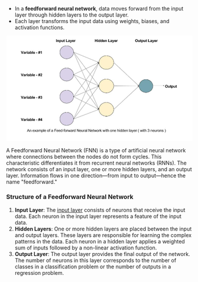 
- In a **feedforward neural network**, data moves forward from the input layer through hidden layers to the output layer.
- Each layer transforms the input data using weights, biases, and activation functions.

![alt text](Pastedimage20241101100717.png)


A Feedforward Neural Network (FNN) is a type of artificial neural network where connections between the nodes do not form cycles. This characteristic differentiates it from recurrent neural networks (RNNs). The network consists of an input layer, one or more hidden layers, and an output layer. Information flows in one direction—from input to output—hence the name "feedforward."

### Structure of a Feedforward Neural Network

1. ****Input Layer****: The [input layer](https://www.geeksforgeeks.org/keras-input-layer/) consists of neurons that receive the input data. Each neuron in the input layer represents a feature of the input data.
2. ****Hidden Layers****: One or more hidden layers are placed between the input and output layers. These layers are responsible for learning the complex patterns in the data. Each neuron in a hidden layer applies a weighted sum of inputs followed by a non-linear activation function.
3. ****Output Layer****: The output layer provides the final output of the network. The number of neurons in this layer corresponds to the number of classes in a classification problem or the number of outputs in a regression problem.